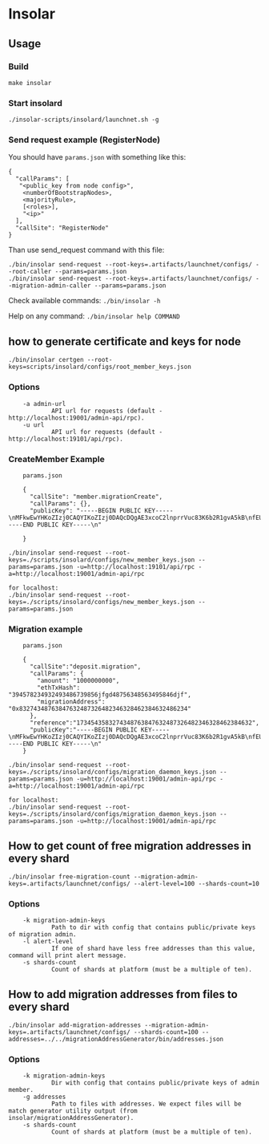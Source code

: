 # Insolar

## Usage

### Build

    make insolar

### Start insolard

    ./insolar-scripts/insolard/launchnet.sh -g

### Send request example (RegisterNode)

You should have ```params.json``` with something like this:

    {
      "callParams": [
       "<public_key from node config>",
        <numberOfBootstrapNodes>,
        <majorityRule>,
        [<roles>],
        "<ip>"
      ],
      "callSite": "RegisterNode"
    }

Than use send_request command with this file:

    ./bin/insolar send-request --root-keys=.artifacts/launchnet/configs/ --root-caller --params=params.json
    ./bin/insolar send-request --root-keys=.artifacts/launchnet/configs/ --migration-admin-caller --params=params.json

Check available commands: `./bin/insolar -h`

Help on any command: `./bin/insolar help COMMAND`

## how to generate certificate and keys for node

    ./bin/insolar certgen --root-keys=scripts/insolard/configs/root_member_keys.json

### Options

        -a admin-url
                API url for requests (default - http://localhost:19001/admin-api/rpc).
        -u url
                API url for requests (default - http://localhost:19101/api/rpc).



### CreateMember Example
        
        params.json
        
        {
          "callSite": "member.migrationCreate",
          "callParams": {},
          "publicKey": "-----BEGIN PUBLIC KEY-----\nMFkwEwYHKoZIzj0CAQYIKoZIzj0DAQcDQgAE3xcoC2lnprrVuc83K6b2R1gvA5kB\nfEUI7xBi1GX/LWtDzex5s47oEXPlXhysnrLOKL75kP8/5hRc3QJm12KuRw==\n-----END PUBLIC KEY-----\n"
        ​
        }

    ./bin/insolar send-request --root-keys=./scripts/insolard/configs/new_member_keys.json --params=params.json -u=http://localhost:19101/api/rpc -a=http://localhost:19001/admin-api/rpc

    for localhost:
    ./bin/insolar send-request --root-keys=./scripts/insolard/configs/new_member_keys.json --params=params.json 

### Migration example

        params.json
        
        {
          "callSite":"deposit.migration",
          "callParams": {
            "amount": "1000000000",
            "ethTxHash": "394578234932493486739856jfgd48756348563495846djf",
            "migrationAddress": "0x83274348763847632487326482346328462384632486234"
          }, 
          "reference":"1734543583274348763847632487326482346328462384632",
          "publicKey":"-----BEGIN PUBLIC KEY-----\nMFkwEwYHKoZIzj0CAQYIKoZIzj0DAQcDQgAE3xcoC2lnprrVuc83K6b2R1gvA5kB\nfEUI7xBi1GX/LWtDzex5s47oEXPlXhysnrLOKL75kP8/5hRc3QJm12KuRw==\n-----END PUBLIC KEY-----\n"
        }
        ​
    ./bin/insolar send-request --root-keys=./scripts/insolard/configs/migration_daemon_keys.json --params=params.json -u=http://localhost:19001/admin-api/rpc -a=http://localhost:19001/admin-api/rpc

    for localhost:
    ./bin/insolar send-request --root-keys=./scripts/insolard/configs/migration_daemon_keys.json --params=params.json -u=http://localhost:19001/admin-api/rpc

## How to get count of free migration addresses in every shard

    ./bin/insolar free-migration-count --migration-admin-keys=.artifacts/launchnet/configs/ --alert-level=100 --shards-count=10

### Options

        -k migration-admin-keys
                Path to dir with config that contains public/private keys of migration admin.
        -l alert-level
                If one of shard have less free addresses than this value, command will print alert message.
        -s shards-count
                Count of shards at platform (must be a multiple of ten).

## How to add migration addresses from files to every shard

    ./bin/insolar add-migration-addresses --migration-admin-keys=.artifacts/launchnet/configs/ --shards-count=100 --addresses=../../migrationAddressGenerator/bin/addresses.json

### Options

        -k migration-admin-keys
                Dir with config that contains public/private keys of admin member.
        -g addresses
                Path to files with addresses. We expect files will be match generator utility output (from insolar/migrationAddressGenerator).
        -s shards-count
                Count of shards at platform (must be a multiple of ten).
